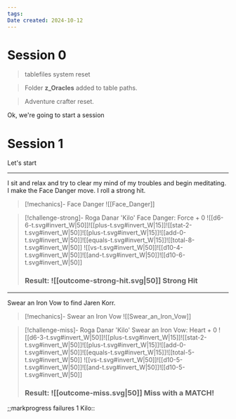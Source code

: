 ```yaml
---
tags: 
Date created: 2024-10-12
---
```


# Session 0

> tablefiles system reset

> Folder __z_Oracles__ added to table paths.

> Adventure crafter reset.

Ok, we're going to start a session

# Session 1

Let's start

---
I sit and relax and try to clear my mind of my troubles and begin meditating. I make the Face Danger move. I roll a strong hit.

> [!mechanics]- Face Danger
> ![[Face_Danger]]

> [!challenge-strong]- Roga Danar 'Kilo' Face Danger: Force + 0
> ![[d6-6-t.svg#invert_W|50]]![[plus-t.svg#invert_W|15]]![[stat-2-t.svg#invert_W|50]]![[plus-t.svg#invert_W|15]]![[add-0-t.svg#invert_W|50]]![[equals-t.svg#invert_W|15]]![[total-8-t.svg#invert_W|50]]
> ![[vs-t.svg#invert_W|50]]![[d10-4-t.svg#invert_W|50]]![[and-t.svg#invert_W|50]]![[d10-6-t.svg#invert_W|50]]
> ### Result: ![[outcome-strong-hit.svg|50]] Strong Hit

---

Swear an Iron Vow to find Jaren Korr.

> [!mechanics]- Swear an Iron Vow
> ![[Swear_an_Iron_Vow]]

> [!challenge-miss]- Roga Danar 'Kilo' Swear an Iron Vow: Heart + 0
> ![[d6-3-t.svg#invert_W|50]]![[plus-t.svg#invert_W|15]]![[stat-2-t.svg#invert_W|50]]![[plus-t.svg#invert_W|15]]![[add-0-t.svg#invert_W|50]]![[equals-t.svg#invert_W|15]]![[total-5-t.svg#invert_W|50]]
> ![[vs-t.svg#invert_W|50]]![[d10-5-t.svg#invert_W|50]]![[and-t.svg#invert_W|50]]![[d10-5-t.svg#invert_W|50]]
> ### Result: ![[outcome-miss.svg|50]] Miss with a MATCH!

;;markprogress failures 1 Kilo::